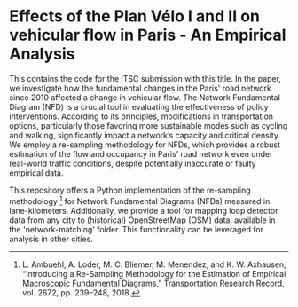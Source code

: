 # Effects of the Plan Vélo I and II on vehicular flow in Paris - An Empirical Analysis

This contains the code for the ITSC submission with this title. In the paper, we investigate how the fundamental changes in the Paris' road network since 2010 affected a change in vehicular flow. 
The Network Fundamental Diagram (NFD) is a crucial tool in evaluating the effectiveness of policy interventions. According to its principles, modifications in transportation options, particularly those favoring more sustainable modes such as cycling and walking, significantly impact a network’s capacity and critical density.
We employ a re-sampling methodology for NFDs, which provides a robust estimation of the flow and occupancy in Paris’ road network even under real-world traffic conditions, despite potentially inaccurate or faulty empirical data. 

This repository offers a Python implementation of the re-sampling methodology [^1] for Network Fundamental Diagrams (NFDs) measured in lane-kilometers. Additionally, we provide a tool for mapping loop detector data from any city to (historical) OpenStreetMap (OSM) data, available in the 'network-matching' folder. This functionality can be leveraged for analysis in other cities.

[^1]: L. Ambuehl, A. Loder, M. C. Bliemer, M. Menendez, and K. W. Axhausen, “Introducing a Re-Sampling Methodology for the Estimation of Empirical Macroscopic Fundamental Diagrams,” Transportation Research Record, vol. 2672, pp. 239–248, 2018.

